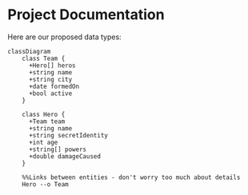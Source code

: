 # Project Documentation

Here are our proposed data types:

```mermaid
classDiagram
    class Team {
      +Hero[] heros
      +string name
      +string city
      +date formedOn
      +bool active
    }

    class Hero {
      +Team team
      +string name
      +string secretIdentity
      +int age
      +string[] powers
      +double damageCaused
    }

    %%Links between entities - don't worry too much about details
    Hero --o Team
```
